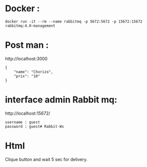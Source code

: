 # Docker :
```
docker run -it --rm --name rabbitmq -p 5672:5672 -p 15672:15672 rabbitmq:4.0-management
```


# Post man :

http://localhost:3000
```
{
    "name": "Chorizo",
    "prix": "10"
}
```


# interface admin Rabbit mq:
http://localhost:15672/
```
username : guest
password : guest# Rabbit-Ws
```

# Html

Clique button and wait 5 sec for delivery.
